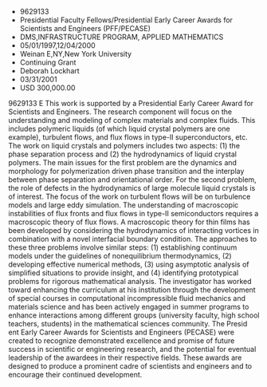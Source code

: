 
* 9629133
* Presidential Faculty Fellows/Presidential Early Career Awards for Scientists and Engineers (PFF/PECASE)
* DMS,INFRASTRUCTURE PROGRAM, APPLIED MATHEMATICS
* 05/01/1997,12/04/2000
* Weinan E,NY,New York University
* Continuing Grant
* Deborah Lockhart
* 03/31/2001
* USD 300,000.00

9629133 E This work is supported by a Presidential Early Career Award for
Scientists and Engineers. The research component will focus on the understanding
and modeling of complex materials and complex fluids. This includes polymeric
liquids (of which liquid crystal polymers are one example), turbulent flows, and
flux flows in type-II superconductors, etc. The work on liquid crystals and
polymers includes two aspects: (1) the phase separation process and (2) the
hydrodynamics of liquid crystal polymers. The main issues for the first problem
are the dynamics and morphology for polymerization driven phase transition and
the interplay between phase separation and orientational order. For the second
problem, the role of defects in the hydrodynamics of large molecule liquid
crystals is of interest. The focus of the work on turbulent flows will be on
turbulence models and large eddy simulation. The understanding of macroscopic
instabilities of flux fronts and flux flows in type-II semiconductors requires a
macroscopic theory of flux flows. A macroscopic theory for thin films has been
developed by considering the hydrodynamics of interacting vortices in
combination with a novel interfacial boundary condition. The approaches to these
three problems involve similar steps: (1) establishing continuum models under
the guidelines of nonequilibrium thermodynamics, (2) developing effective
numerical methods, (3) using asymptotic analysis of simplified situations to
provide insight, and (4) identifying prototypical problems for rigorous
mathematical analysis. The investigator has worked toward enhancing the
curriculum at his institution through the development of special courses in
computational incompressible fluid mechanics and materials science and has been
actively engaged in summer programs to enhance interactions among different
groups (university faculty, high school teachers, students) in the mathematical
sciences community. The Presid ent Early Career Awards for Scientists and
Engineers (PECASE) were created to recognize demonstrated excellence and promise
of future success in scientific or engineering research, and the potential for
eventual leadership of the awardees in their respective fields. These awards are
designed to produce a prominent cadre of scientists and engineers and to
encourage their continued development.
